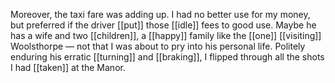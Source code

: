 Moreover, the taxi fare was adding up. I had no better use for my money, but preferred if the driver [[put]] those [[idle]] fees to good use. Maybe he has a wife and two [[children]], a [[happy]] family like the [[one]] [[visiting]] Woolsthorpe — not that I was about to pry into his personal life. Politely enduring his erratic [[turning]] and [[braking]], I flipped through all the shots I had [[taken]] at the Manor.